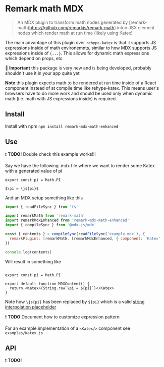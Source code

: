 # Remark math MDX

> An MDX plugin to transform math nodes generated by [remark-math\(https://github.com/remarkjs/remark-math) intoo JSX element nodes which render math at run time (likely using Katex)

The main advantage of this plugin over `rehype-katex` is that it supports JS expressions inside of math environemnts, similar to how MDX supports JS expressions inside of `{...}`. This allows for dynamic math expressions which depend on props, etc

🚨 **Important** this package is very new and is being developed, probably shouldn't use it in your app quite yet

**Note** this plugin expects math to be rendered at run time inside of a React component instead of at compile time like rehype-katex. This means user's browsers have to do more work and should be used only when dynamic math (i.e. math with JS expressions inside) is required.

## Install

Install with npm `npm install remark-mdx-math-enhanced`

## Use 

❗️ **TODO!** Double check this example works!!!

Say we have the following .mdx file where we want to render some Katex with a generated value of pi

```mdx
export const pi = Math.PI

$\pi = \js{pi}$
```

And an MDX setup something like this

```js
import { readFileSync } from 'fs'

import remarkMath from 'remark-math'
import remarkMdxEnhanced from 'remark-mdx-math-enhanced'
import { compileSync } from '@mdx-js/mdx'

const { contents } = compileSync(readFileSync('example.mdx'), {
  remarkPlugins: [remarkMath, [remarkMdxEnhanced, { component: 'Katex' }]]
})

console.log(contents)
```

Will result in something like

```mdx

export const pi = Math.PI

export default function MDXContent() {
  return <Katex>{String.raw`\pi = ${pi}`}</Katex>
}
```

Note how `\js{pi}` has been replaced by `${pi}` which is a valid [string interpolation placeholder](https://developer.mozilla.org/en-US/docs/Web/JavaScript/Reference/Template_literals#string_interpolation)

❗️ **TODO** Document how to customize expression pattern

For an example implementation of a `<Katex/>` component see `examples/Katex.js`

## API

❗️️ **TODO!**

